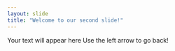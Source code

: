 ```yaml
---
layout: slide
title: "Welcome to our second slide!"
---
```

Your text will appear here
Use the left arrow to go back!
